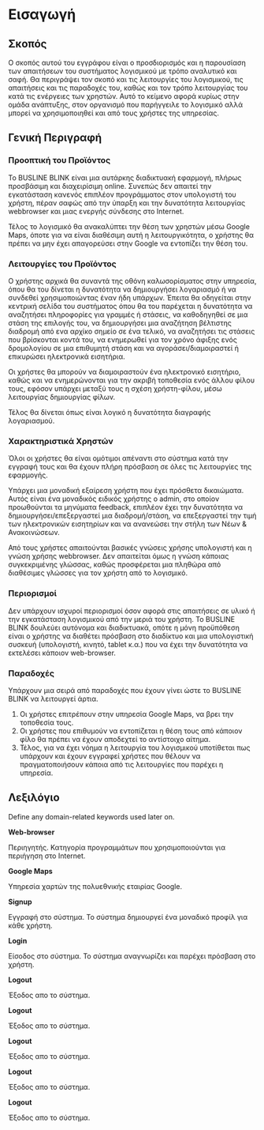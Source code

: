 # Εισαγωγή

## Σκοπός

Ο σκοπός αυτού του εγγράφου είναι ο προσδιορισμός και η παρουσίαση των απαιτήσεων του συστήματος λογισμικού με τρόπο αναλυτικό και σαφή. Θα περιγράψει τον σκοπό και τις λειτουργίες του λογισμικού, τις απαιτήσεις και τις παραδοχές του, καθώς και τον τρόπο λειτουργίας του κατά τις ενέργειες των χρηστών. Αυτό το κείμενο αφορά κυρίως στην ομάδα ανάπτυξης,  στον οργανισμό που παρήγγειλε το λογισμικό αλλά μπορεί να χρησιμοποιηθεί και από τους χρήστες της υπηρεσίας. 

## Γενική Περιγραφή
### Προοπτική του Προϊόντος 
Το BUSLINE BLINK είναι μια αυτάρκης διαδικτυακή εφαρμογή, πλήρως προσβάσιμη και διαχειρίσιμη online. Συνεπώς δεν απαιτεί την εγκατάσταση κανενός επιπλέον προγράμματος στον υπολογιστή του χρήστη, πέραν σαφώς από την ύπαρξη και την δυνατότητα λειτουργίας webbrowser και μιας ενεργής σύνδεσης στο Internet. 

Τέλος το λογισμικό θα ανακαλύπτει την θέση των χρηστών μέσω Google Maps, όποτε για να είναι διαθέσιμη αυτή η λειτουργικότητα, ο χρήστης θα πρέπει να μην έχει απαγορεύσει στην Google να εντοπίζει την θέση του.

### Λειτουργίες του Προϊόντος 
Ο χρήστης αρχικά θα συναντά της οθόνη καλωσορίσματος στην υπηρεσία, όπου θα του δίνεται η δυνατότητα να δημιουργήσει λογαριασμό ή να συνδεθεί χρησιμοποιώντας έναν ήδη υπάρχων. Έπειτα θα οδηγείται στην κεντρική σελίδα του συστήματος όπου θα του παρέχεται η δυνατότητα να αναζητήσει πληροφορίες για γραμμές ή στάσεις, να καθοδηγηθεί σε μια στάση της επιλογής του, να δημιουργήσει μια αναζήτηση βέλτιστης διαδρομή από ενα αρχίκο σημείο σε ένα τελικό, να αναζητήσει τις στάσεις που βρίσκονται κοντά του, να ενημερωθεί για τον χρόνο άφιξης ενός δρομολογίου σε μια επιθυμητή στάση και να αγοράσει/διαμοιραστεί ή επικυρώσει ηλεκτρονικά εισητήρια. 

Οι χρήστες θα μπορούν να διαμοιραστούν ένα ηλεκτρονικό εισητήριο, καθώς και να ενημερώνονται για την ακριβή τοποθεσία ενός άλλου φίλου τους, εφόσον υπάρχει μεταξύ τους η σχέση χρήστη-φίλου, μέσω λειτουργίας δημιουργίας φίλων.

Τέλος θα δίνεται όπως είναι λογικό η δυνατότητα διαγραφής λογαριασμού.

###  Χαρακτηριστικά Χρηστών 
Όλοι οι χρήστες θα είναι ομότιμοι απέναντι στο σύστημα κατά την εγγραφή τους και θα έχουν πλήρη πρόσβαση σε όλες τις λειτουργίες της εφαρμογής.  

Υπάρχει μια μοναδική εξαίρεση χρήστη που έχει πρόσθετα δικαιώματα. Αυτός είναι ένα μοναδικός ειδικός χρήστης ο admin, στο οποίον προωθούνται τα μηνύματα feedback, επιπλέον έχει την δυνατότητα να δημιουργήσει/επεξεργαστεί μια διαδρομή/στάση, να επεξεργαστεί την τιμή των ηλεκτρονικών εισητηρίων και να ανανεώσει την στήλη των Νέων & Ανακοινώσεων.

Από τους χρήστες απαιτούνται βασικές γνώσεις χρήσης υπολογιστή και η γνώση χρήσης webbrowser. Δεν απαιτείται όμως η γνώση κάποιας συγκεκριμένης γλώσσας, καθώς προσφέρεται μια πληθώρα από διαθέσιμες γλώσσες για τον χρήστη από το λογισμικό. 

### Περιορισμοί 
 
Δεν υπάρχουν ισχυροί περιορισμοί όσον αφορά στις απαιτήσεις σε υλικό ή την εγκατάσταση λογισμικού από την μεριά του χρήστη. Το BUSLINE BLINK δουλεύει αυτόνομα και διαδικτυακά, οπότε η μόνη προϋπόθεση είναι ο χρήστης να διαθέτει πρόσβαση στο διαδίκτυο και μια υπολογιστική συσκευή (υπολογιστή, κινητό, tablet κ.α.) που να έχει την δυνατότητα να εκτελέσει κάποιον web-browser.

###  Παραδοχές 
Υπάρχουν μια σειρά από παραδοχές που έχουν γίνει ώστε το BUSLINE BLINK να λειτουργεί άρτια. 

1. Οι χρήστες επιτρέπουν στην υπηρεσία Google Maps, να βρει την τοποθεσία τους. 
2. Οι χρήστες που επιθυμούν να εντοπίζεται η θέση τους από κάποιον φίλο θα πρέπει να έχουν αποδεχτεί το αντίστοιχο αίτημα.
3. Τέλος, για να έχει νόημα η λειτουργία του λογισμικού υποτίθεται πως υπάρχουν και έχουν εγγραφεί χρήστες που θέλουν να πραγματοποιήσουν κάποια από τις λειτουργίες που παρέχει η υπηρεσία.


## Λεξιλόγιο

Define any domain-related keywords used later on.

**Web-browser**

Περιηγητής. Κατηγορία προγραμμάτων που χρησιμοποιούνται για περιήγηση στο Internet. 

**Google Maps**

Υπηρεσία χαρτών της πολυεθνικής εταιρίας Google.

**Signup**

Εγγραφή στο σύστημα. Το σύστημα δημιουργεί ένα μοναδικό προφίλ για κάθε χρήστη. 

**Login**

Είσοδος στο σύστημα. Το σύστημα αναγνωρίζει και παρέχει πρόσβαση στο χρήστη.

**Logout**

Έξοδος απο το σύστημα.

**Logout**

Έξοδος απο το σύστημα.

**Logout**

Έξοδος απο το σύστημα.

**Logout**

Έξοδος απο το σύστημα.

**Logout**

Έξοδος απο το σύστημα.
